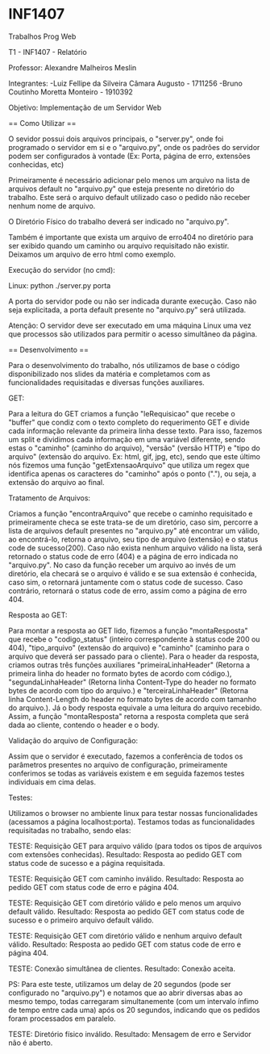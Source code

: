 # INF1407
Trabalhos Prog Web

T1 - INF1407 - Relatório

Professor: Alexandre Malheiros Meslin

Integrantes:
-Luiz Fellipe da Silveira Câmara Augusto - 1711256
-Bruno Coutinho Moretta Monteiro - 1910392

Objetivo: Implementação de um Servidor Web

== Como Utilizar ==

O sevidor possui dois arquivos principais, o "server.py", onde foi programado o servidor em si
e o "arquivo.py", onde os padrões do servidor podem ser configurados à vontade (Ex: Porta, página de erro, extensões conhecidas, etc)

Primeiramente é necessário adicionar pelo menos um arquivo na lista de arquivos default no "arquivo.py" que esteja presente no diretório do trabalho. 
Este será o arquivo default utilizado caso o pedido não receber nenhum nome de arquivo.

O Diretório Físico do trabalho deverá ser indicado no "arquivo.py".

Também é importante que exista um arquivo de erro404 no diretório para ser exibido quando um caminho ou arquivo requisitado não existir. Deixamos um
arquivo de erro html como exemplo.


Execução do servidor (no cmd):

Linux: python ./server.py porta

A porta do servidor pode ou não ser indicada durante execução. Caso não seja explicitada, a porta default presente no "arquivo.py" será utilizada.

Atenção: O servidor deve ser executado em uma máquina Linux uma vez que processos são utilizados para permitir o acesso simultâneo da página.




== Desenvolvimento ==

Para o desenvolvimento do trabalho, nós utilizamos de base o código disponibilizado nos slides da matéria e completamos
com as funcionalidades requisitadas e diversas funções auxiliares.

GET:

Para a leitura do GET criamos a função "leRequisicao" que recebe o "buffer" que condiz com o texto completo do requerimento GET
e divide cada informação relevante da primeira linha desse texto. Para isso, fazemos um split e dividimos cada informação em uma variável diferente,
sendo estas o "caminho" (caminho do arquivo), "versão" (versão HTTP) e "tipo do arquivo" (extensão do arquivo. Ex: html, gif, jpg, etc), sendo que este
último nós fizemos uma função "getExtensaoArquivo" que utiliza um regex que identifica apenas os caracteres do "caminho" após o ponto ("."), ou seja, 
a extensão do arquivo ao final.


Tratamento de Arquivos:

Criamos a função "encontraArquivo" que recebe o caminho requisitado e primeiramente checa se este trata-se de um diretório, caso sim, percorre a lista
de arquivos default presentes no "arquivo.py" até encontrar um válido, ao encontrá-lo, retorna o arquivo, seu tipo de arquivo (extensão) e o status
code de sucesso(200). Caso não exista nenhum arquivo válido na lista, será retornado o status code de erro (404) e a página de erro indicada no "arquivo.py".
No caso da função receber um arquivo ao invés de um diretório, ela checará se o arquivo é válido e se sua extensão é conhecida, caso sim, o retornará
juntamente com o status code de sucesso. Caso contrário, retornará o status code de erro, assim como a página de erro 404.


Resposta ao GET:

Para montar a resposta ao GET lido, fizemos a função "montaResposta" que recebe o "codigo_status" (inteiro correspondente à status code 200 ou 404),
"tipo_arquivo" (extensão do arquivo) e "caminho" (caminho para o arquivo que deverá ser passado para o cliente). Para o header da resposta, criamos
outras três funções auxiliares "primeiraLinhaHeader" (Retorna a primeira linha do header no formato bytes de acordo com código.), 
"segundaLinhaHeader" (Retorna linha Content-Type do header no formato bytes de acordo com tipo do arquivo.) e "terceiraLinhaHeader" (Retorna linha Content-Length 
do header no formato bytes de acordo com tamanho do arquivo.). Já o body resposta equivale a uma leitura do arquivo recebido. Assim, a função "montaResposta"
retorna a resposta completa que será dada ao cliente, contendo o header e o body.


Validação do arquivo de Configuração:

Assim que o servidor é executado, fazemos a conferência de todos os parâmetros presentes no arquivo de configuração, primeiramente conferimos se todas as
variáveis existem e em seguida fazemos testes individuais em cima delas.


Testes:

Utilizamos o browser no ambiente linux para testar nossas funcionalidades (acessamos a página localhost:porta). Testamos todas as funcionalidades requisitadas
no trabalho, sendo elas:

TESTE: Requisição GET para arquivo válido (para todos os tipos de arquivos com extensões conhecidas).
Resultado: Resposta ao pedido GET com status code de sucesso e a página requisitada.

TESTE: Requisição GET com caminho inválido.
Resultado: Resposta ao pedido GET com status code de erro e página 404.

TESTE: Requisição GET com diretório válido e pelo menos um arquivo default válido.
Resultado: Resposta ao pedido GET com status code de sucesso e o primeiro arquivo default válido.

TESTE: Requisição GET com diretório válido e nenhum arquivo default válido.
Resultado: Resposta ao pedido GET com status code de erro e página 404.

TESTE: Conexão simultânea de clientes.
Resultado: Conexão aceita.

PS: Para este teste, utilizamos um delay de 20 segundos (pode ser configurado no "arquivo.py") e notamos que ao abrir diversas abas ao mesmo tempo,
todas carregaram simultanemente (com um intervalo ínfimo de tempo entre cada uma) após os 20 segundos, indicando que os pedidos foram processados em paralelo.

TESTE: Diretório físico inválido.
Resultado: Mensagem de erro e Servidor não é aberto.

